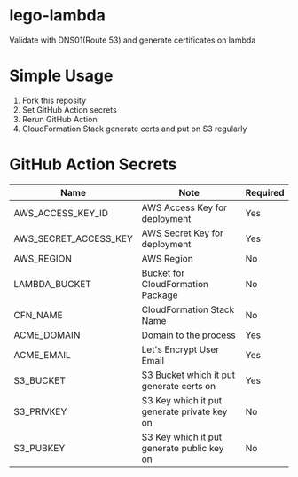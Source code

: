 # lego-lambda
Validate with DNS01(Route 53) and generate certificates on lambda

# Simple Usage
1. Fork this reposity
2. Set GitHub Action secrets
3. Rerun GitHub Action
4. CloudFormation Stack generate certs and put on S3 regularly

# GitHub Action Secrets

|  Name                 | Note                                        | Required  |
| --------------------- | ------------------------------------------- | --------- |
| AWS_ACCESS_KEY_ID     | AWS Access Key for deployment               | Yes       |
| AWS_SECRET_ACCESS_KEY | AWS Secret Key for deployment               | Yes       |
| AWS_REGION            | AWS Region                                  | No        |
| LAMBDA_BUCKET         | Bucket for CloudFormation Package           | No        |
| CFN_NAME              | CloudFormation Stack Name                   | No        |
| ACME_DOMAIN           | Domain to the process                       | Yes       |
| ACME_EMAIL            | Let's Encrypt User Email                    | Yes       |
| S3_BUCKET             | S3 Bucket which it put generate certs on    | Yes       |
| S3_PRIVKEY            | S3 Key which it put generate private key on | No        |
| S3_PUBKEY             | S3 Key which it put generate public key on  | No        |
